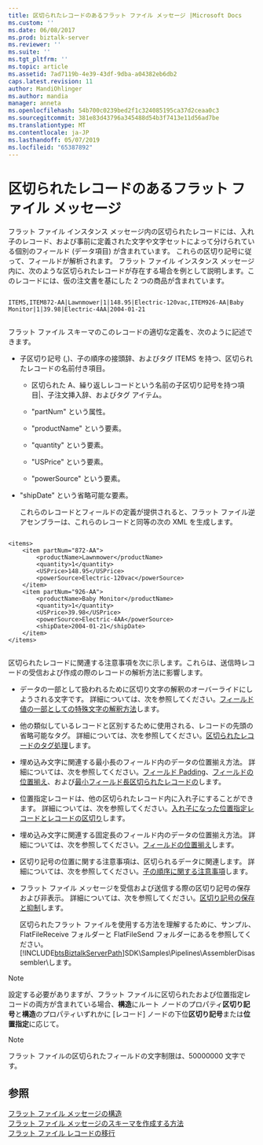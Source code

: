 ```yaml
---
title: 区切られたレコードのあるフラット ファイル メッセージ |Microsoft Docs
ms.custom: ''
ms.date: 06/08/2017
ms.prod: biztalk-server
ms.reviewer: ''
ms.suite: ''
ms.tgt_pltfrm: ''
ms.topic: article
ms.assetid: 7ad7119b-4e39-43df-9dba-a04382eb6db2
caps.latest.revision: 11
author: MandiOhlinger
ms.author: mandia
manager: anneta
ms.openlocfilehash: 54b700c0239bed2f1c324085195ca37d2ceaa0c3
ms.sourcegitcommit: 381e83d43796a345488d54b3f7413e11d56ad7be
ms.translationtype: MT
ms.contentlocale: ja-JP
ms.lasthandoff: 05/07/2019
ms.locfileid: "65387892"
---
```

# <a name="flat-file-messages-with-delimited-records"></a>区切られたレコードのあるフラット ファイル メッセージ
フラット ファイル インスタンス メッセージ内の区切られたレコードには、入れ子のレコード、および事前に定義された文字や文字セットによって分けられている個別のフィールド (データ項目) が含まれています。 これらの区切り記号に従って、フィールドが解析されます。 フラット ファイル インスタンス メッセージ内に、次のような区切られたレコードが存在する場合を例として説明します。このレコードには、仮の注文書を基にした 2 つの商品が含まれています。  
  
```  
  
ITEMS,ITEM872-AA|Lawnmower|1|148.95|Electric-120vac,ITEM926-AA|Baby Monitor|1|39.98|Electric-4AA|2004-01-21  
  
```  
  
 フラット ファイル スキーマのこのレコードの適切な定義を、次のように記述できます。  
  
- 子区切り記号 (,)、子の順序の接頭辞、およびタグ ITEMS を持つ、区切られたレコードの名前付き項目。  
  
  -   区切られた A、繰り返しレコードという名前の子区切り記号を持つ項目&#124;、子注文挿入辞、およびタグ アイテム。  
  
  -   "partNum" という属性。  
  
  -   "productName" という要素。  
  
  -   "quantity" という要素。  
  
  -   "USPrice" という要素。  
  
  -   "powerSource" という要素。  
  
- "shipDate" という省略可能な要素。  
  
  これらのレコードとフィールドの定義が提供されると、フラット ファイル逆アセンブラーは、これらのレコードと同等の次の XML を生成します。  
  
```  
  
<items>  
    <item partNum="872-AA">  
        <productName>Lawnmower</productName>  
        <quantity>1</quantity>  
        <USPrice>148.95</USPrice>  
        <powerSource>Electric-120vac</powerSource>  
    </item>  
    <item partNum="926-AA">  
        <productName>Baby Monitor</productName>  
        <quantity>1</quantity>  
        <USPrice>39.98</USPrice>  
        <powerSource>Electric-4AA</powerSource>  
        <shipDate>2004-01-21</shipDate>  
    </item>  
</items>  
  
```  
  
 区切られたレコードに関連する注意事項を次に示します。これらは、送信時レコードの受信および作成の際のレコードの解析方法に影響します。  
  
- データの一部として扱われるために区切り文字の解釈のオーバーライドにしようされる文字です。 詳細については、次を参照してください。[フィールド値の一部としての特殊文字の解釈方法](../core/ways-to-interpret-special-characters-as-part-of-a-field-value.md)します。  
  
- 他の類似しているレコードと区別するために使用される、レコードの先頭の省略可能なタグ。 詳細については、次を参照してください。[区切られたレコードのタグ処理](../core/tag-handling-in-delimited-records.md)します。  
  
- 埋め込み文字に関連する最小長のフィールド内のデータの位置揃え方法。 詳細については、次を参照してください。[フィールド Padding](../core/field-padding.md)、[フィールドの位置揃え](../core/field-justification.md)、および[最小フィールド長区切られたレコードの](../core/minimum-field-lengths-within-delimited-records.md)します。  
  
- 位置指定レコードは、他の区切られたレコード内に入れ子にすることができます。 詳細については、次を参照してください。[入れ子になった位置指定レコードとレコードの区切り](../core/nested-positional-and-delimited-records.md)します。  
  
- 埋め込み文字に関連する固定長のフィールド内のデータの位置揃え方法。 詳細については、次を参照してください。[フィールドの位置揃え](../core/field-justification.md)します。  
  
- 区切り記号の位置に関する注意事項は、区切られるデータに関連します。 詳細については、次を参照してください。[子の順序に関する注意事項](../core/child-order-considerations.md)します。  
  
- フラット ファイル メッセージを受信および送信する際の区切り記号の保存および非表示。 詳細については、次を参照してください。[区切り記号の保存と抑制](../core/delimiter-preservation-and-suppression.md)します。  
  
  区切られたフラット ファイルを使用する方法を理解するために、サンプル、FlatFileReceive フォルダーと FlatFileSend フォルダーにあるを参照してください。 [!INCLUDE[btsBiztalkServerPath](../includes/btsbiztalkserverpath-md.md)]SDK\Samples\Pipelines\AssemblerDisassembler\\します。  
  
> [!NOTE]
>  設定する必要がありますが、フラット ファイルに区切られたおよび位置指定レコードの両方が含まれている場合、**構造**にルート ノードのプロパティ**区切り記号**と**構造**のプロパティいずれかに [レコード] ノードの下位**区切り記号**または**位置指定**に応じて。  
  
> [!NOTE]
>  フラット ファイルの区切られたフィールドの文字制限は、50000000 文字です。  
  
## <a name="see-also"></a>参照  
 [フラット ファイル メッセージの構造](../core/structure-of-a-flat-file-message.md)   
 [フラット ファイル メッセージのスキーマを作成する方法](../core/how-to-create-schemas-for-flat-file-messages.md)   
 [フラット ファイル レコードの移行](../core/migrating-flat-file-records.md)